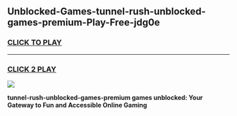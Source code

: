 
## Unblocked-Games-tunnel-rush-unblocked-games-premium-Play-Free-jdg0e
<h3>
<a href="https://premium76.site?title=tunnel-rush-unblocked-games-premium&ref=23A">CLICK TO PLAY</a></h3>
<hr>

<h3>
<a href="https://premium76.site?title=tunnel-rush-unblocked-games-premium&ref=23A">CLICK 2 PLAY</a>
  
</h3>

<a href="https://premium76.site?title=tunnel-rush-unblocked-games-premium&ref=23A"><img src="https://clearcache.store/games.png"></a>


**tunnel-rush-unblocked-games-premium games unblocked: Your Gateway to Fun and Accessible Online Gaming**
